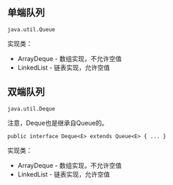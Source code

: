 

## 单端队列

`java.util.Queue`

实现类：

* ArrayDeque - 数组实现，不允许空值
* LinkedList - 链表实现，允许空值

## 双端队列

`java.util.Deque`

注意，Deque也是继承自Queue的。

`public interface Deque<E> extends Queue<E> { ... }`

实现类：

* ArrayDeque - 数组实现，不允许空值
* LinkedList - 链表实现，允许空值